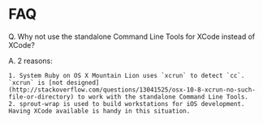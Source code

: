 # FAQ

Q. Why not use the standalone Command Line Tools for XCode instead of XCode?

A. 2 reasons:
    
    1. System Ruby on OS X Mountain Lion uses `xcrun` to detect `cc`. `xcrun` is [not designed](http://stackoverflow.com/questions/13041525/osx-10-8-xcrun-no-such-file-or-directory) to work with the standalone Command Line Tools.
    2. sprout-wrap is used to build workstations for iOS development. Having XCode available is handy in this situation.
